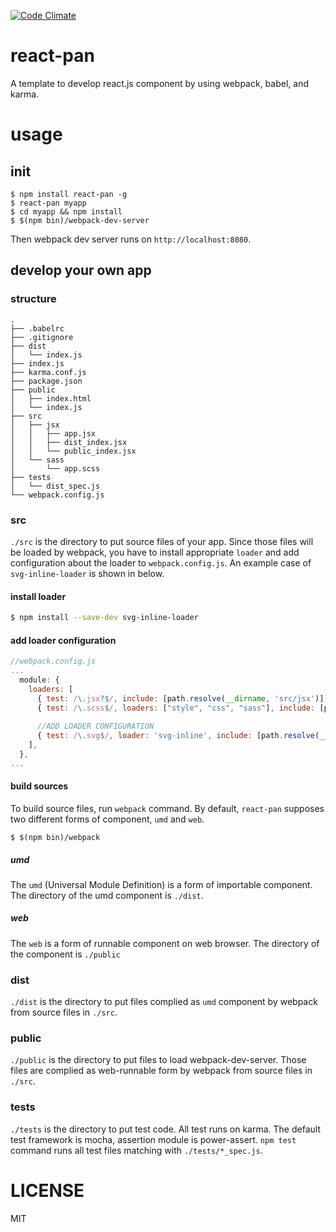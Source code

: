 [![Code Climate](https://codeclimate.com/github/YoshiyukiKato/react-pan/badges/gpa.svg)](https://codeclimate.com/github/YoshiyukiKato/react-pan)

# react-pan
A template to develop react.js component by using webpack, babel, and karma. 

# usage
## init
```shell
$ npm install react-pan -g
$ react-pan myapp
$ cd myapp && npm install
$ $(npm bin)/webpack-dev-server
```
Then webpack dev server runs on `http://localhost:8080`.

## develop your own app
### structure
```
.
├── .babelrc
├── .gitignore
├── dist
│   └── index.js
├── index.js
├── karma.conf.js
├── package.json
├── public
│   ├── index.html
│   └── index.js
├── src
│   ├── jsx
│   │   ├── app.jsx
│   │   ├── dist_index.jsx
│   │   └── public_index.jsx
│   └── sass
│       └── app.scss
├── tests
│   └── dist_spec.js
└── webpack.config.js
```
### src
`./src` is the directory to put source files of your app. Since those files will be loaded by webpack, you have to install appropriate `loader` and add configuration about the loader to `webpack.config.js`. An example case of `svg-inline-loader` is shown in below.

#### install loader
```sh
$ npm install --save-dev svg-inline-loader
```
#### add loader configuration
```js
//webpack.config.js
...
  module: {
    loaders: [
      { test: /\.jsx?$/, include: [path.resolve(__dirname, 'src/jsx')], loader: 'babel' },
      { test: /\.scss$/, loaders: ["style", "css", "sass"], include: [path.resolve(__dirname, 'src/sass')]},
      
      //ADD LOADER CONFIGURATION
      { test: /\.svg$/, loader: 'svg-inline', include: [path.resolve(__dirname, 'src/images')] }
    ],
  },
...
```
#### build sources
To build source files, run `webpack` command. By default, `react-pan` supposes two different forms of component, `umd` and `web`.
```shell
$ $(npm bin)/webpack
```

##### umd
The `umd` (Universal Module Definition) is a form of importable component. The directory of the umd component is `./dist`.
##### web
The `web` is a form of runnable component on web browser. The directory of the component is `./public`

### dist
`./dist` is the directory to put files complied as `umd` component by webpack from source files in `./src`.
### public
`./public` is the directory to put files to load webpack-dev-server. Those files are complied as web-runnable form by webpack from source files in `./src`.
### tests
`./tests` is the directory to put test code. All test runs on karma. The default test framework is mocha, assertion module is power-assert. `npm test` command runs all test files matching with `./tests/*_spec.js`.

# LICENSE
MIT
